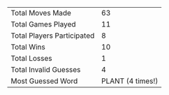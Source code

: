|              |                |
| ---------------- | ----------------------------- |
| Total Moves Made | 63 |
| Total Games Played | 11 |
| Total Players Participated | 8 |
| Total Wins | 10 |
| Total Losses | 1 |
| Total Invalid Guesses | 4 |
| Most Guessed Word | PLANT (4 times!) |
